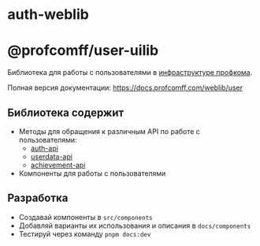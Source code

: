 # auth-weblib
# @profcomff/user-uilib
Библиотека для работы с пользователями в [инфраструктуре профкома](https://github.com/profcomff/).

Полная версия документации: https://docs.profcomff.com/weblib/user

## Библиотека содержит
- Методы для обращения к различным API по работе с пользователями:
    - [auth-api](https://github.com/profcomff/auth-api)
    - [userdata-api](https://github.com/profcomff/userdata-api)
    - [achievement-api](https://github.com/profcomff/achievement-api)
- Компоненты для работы с пользователями

## Разработка
- Создавай компоненты в `src/components`
- Добавляй варианты их использования и описания в `docs/components`
- Тестируй через команду `pnpm docs:dev`
